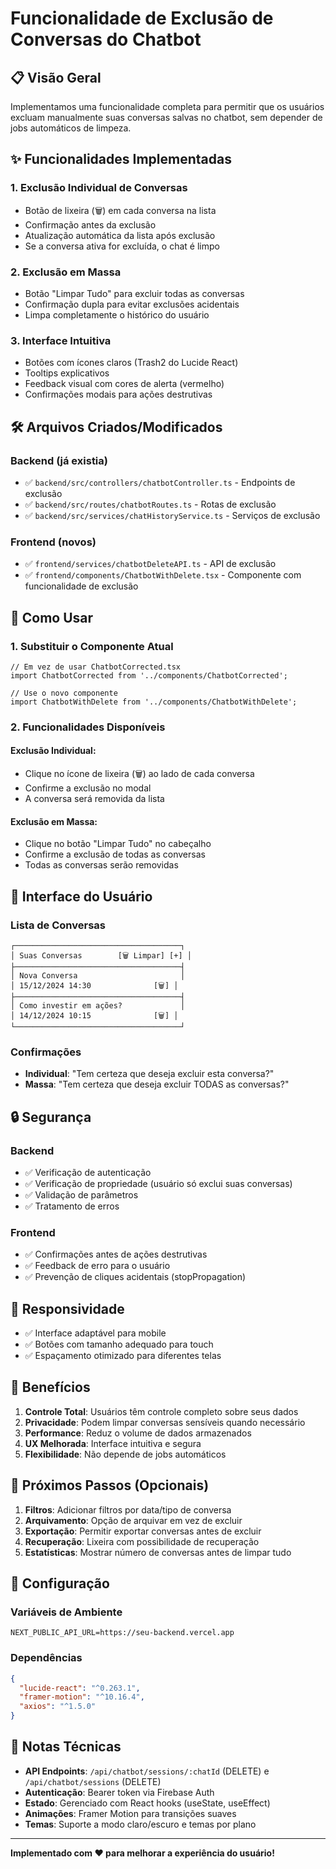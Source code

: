 # Funcionalidade de Exclusão de Conversas do Chatbot

## 📋 Visão Geral

Implementamos uma funcionalidade completa para permitir que os usuários excluam manualmente suas conversas salvas no chatbot, sem depender de jobs automáticos de limpeza.

## ✨ Funcionalidades Implementadas

### 1. **Exclusão Individual de Conversas**
- Botão de lixeira (🗑️) em cada conversa na lista
- Confirmação antes da exclusão
- Atualização automática da lista após exclusão
- Se a conversa ativa for excluída, o chat é limpo

### 2. **Exclusão em Massa**
- Botão "Limpar Tudo" para excluir todas as conversas
- Confirmação dupla para evitar exclusões acidentais
- Limpa completamente o histórico do usuário

### 3. **Interface Intuitiva**
- Botões com ícones claros (Trash2 do Lucide React)
- Tooltips explicativos
- Feedback visual com cores de alerta (vermelho)
- Confirmações modais para ações destrutivas

## 🛠️ Arquivos Criados/Modificados

### Backend (já existia)
- ✅ `backend/src/controllers/chatbotController.ts` - Endpoints de exclusão
- ✅ `backend/src/routes/chatbotRoutes.ts` - Rotas de exclusão
- ✅ `backend/src/services/chatHistoryService.ts` - Serviços de exclusão

### Frontend (novos)
- ✅ `frontend/services/chatbotDeleteAPI.ts` - API de exclusão
- ✅ `frontend/components/ChatbotWithDelete.tsx` - Componente com funcionalidade de exclusão

## 🔧 Como Usar

### 1. **Substituir o Componente Atual**
```tsx
// Em vez de usar ChatbotCorrected.tsx
import ChatbotCorrected from '../components/ChatbotCorrected';

// Use o novo componente
import ChatbotWithDelete from '../components/ChatbotWithDelete';
```

### 2. **Funcionalidades Disponíveis**

#### Exclusão Individual:
- Clique no ícone de lixeira (🗑️) ao lado de cada conversa
- Confirme a exclusão no modal
- A conversa será removida da lista

#### Exclusão em Massa:
- Clique no botão "Limpar Tudo" no cabeçalho
- Confirme a exclusão de todas as conversas
- Todas as conversas serão removidas

## 🎨 Interface do Usuário

### Lista de Conversas
```
┌─────────────────────────────────────┐
│ Suas Conversas        [🗑️ Limpar] [+] │
├─────────────────────────────────────┤
│ Nova Conversa                       │
│ 15/12/2024 14:30              [🗑️] │
├─────────────────────────────────────┤
│ Como investir em ações?             │
│ 14/12/2024 10:15              [🗑️] │
└─────────────────────────────────────┘
```

### Confirmações
- **Individual**: "Tem certeza que deseja excluir esta conversa?"
- **Massa**: "Tem certeza que deseja excluir TODAS as conversas?"

## 🔒 Segurança

### Backend
- ✅ Verificação de autenticação
- ✅ Verificação de propriedade (usuário só exclui suas conversas)
- ✅ Validação de parâmetros
- ✅ Tratamento de erros

### Frontend
- ✅ Confirmações antes de ações destrutivas
- ✅ Feedback de erro para o usuário
- ✅ Prevenção de cliques acidentais (stopPropagation)

## 📱 Responsividade

- ✅ Interface adaptável para mobile
- ✅ Botões com tamanho adequado para touch
- ✅ Espaçamento otimizado para diferentes telas

## 🎯 Benefícios

1. **Controle Total**: Usuários têm controle completo sobre seus dados
2. **Privacidade**: Podem limpar conversas sensíveis quando necessário
3. **Performance**: Reduz o volume de dados armazenados
4. **UX Melhorada**: Interface intuitiva e segura
5. **Flexibilidade**: Não depende de jobs automáticos

## 🚀 Próximos Passos (Opcionais)

1. **Filtros**: Adicionar filtros por data/tipo de conversa
2. **Arquivamento**: Opção de arquivar em vez de excluir
3. **Exportação**: Permitir exportar conversas antes de excluir
4. **Recuperação**: Lixeira com possibilidade de recuperação
5. **Estatísticas**: Mostrar número de conversas antes de limpar tudo

## 🔧 Configuração

### Variáveis de Ambiente
```env
NEXT_PUBLIC_API_URL=https://seu-backend.vercel.app
```

### Dependências
```json
{
  "lucide-react": "^0.263.1",
  "framer-motion": "^10.16.4",
  "axios": "^1.5.0"
}
```

## 📝 Notas Técnicas

- **API Endpoints**: `/api/chatbot/sessions/:chatId` (DELETE) e `/api/chatbot/sessions` (DELETE)
- **Autenticação**: Bearer token via Firebase Auth
- **Estado**: Gerenciado com React hooks (useState, useEffect)
- **Animações**: Framer Motion para transições suaves
- **Temas**: Suporte a modo claro/escuro e temas por plano

---

**Implementado com ❤️ para melhorar a experiência do usuário!** 